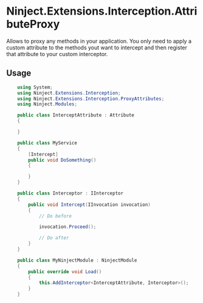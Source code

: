 # Ninject.Extensions.Interception.AttributeProxy

Allows to proxy any methods in your application. You only need to apply a custom attribute to the methods yout want to intercept and then register that attribute to your custom interceptor.

## Usage
```csharp
    using System;
    using Ninject.Extensions.Interception;
    using Ninject.Extensions.Interception.ProxyAttributes;
    using Ninject.Modules;

    public class InterceptAttribute : Attribute
    {

    }

    public class MyService
    {
        [Intercept]
        public void DoSomething()
        {

        }
    }

    public class Interceptor : IInterceptor
    {
        public void Intercept(IInvocation invocation)
        {
            // Do before

            invocation.Proceed();

            // Do after
        }
    }

    public class MyNinjectModule : NinjectModule
    {
        public override void Load()
        {
            this.AddInterceptor<InterceptAttribute, Interceptor>();
        }
    }
```

